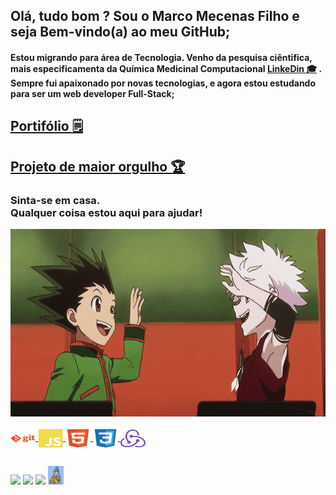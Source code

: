 ## Olá, tudo bom ? Sou o Marco Mecenas Filho e seja Bem-vindo(a) ao  meu GitHub;

#### Estou migrando para área de Tecnologia. Venho da  pesquisa ciêntifica,  mais especificamenta da Química Medicinal Computacional <a href="https://www.linkedin.com/in/marcomecenasfilho/" target="_blank">LinkeDin :mortar_board:</a> . Sempre fui apaixonado por novas tecnologias, e agora estou estudando para ser um web developer Full-Stack;
## <a href="https://marcomecenasfilho.herokuapp.com/" target="_blank">Portifólio 	:spiral_notepad:</a>
## <a href="https://github.com/MarcoMecenasFilho/receitasshowshow" target="_blank">Projeto de maior orgulho :trophy:</a>

### Sinta-se em casa.<br> Qualquer coisa estou aqui para ajudar!

<div>
  <a href="https://github.com/MarcoMecenasFilho">
  <img height="300" width="600" alt="hunter" src="hunter.gif">
</div>


  <div style="display: inline_block"><br>
    <img align="center" alt="marco-git" height="30" width="40" src="https://raw.githubusercontent.com/devicons/devicon/master/icons/git/git-plain-wordmark.svg">
  <img align="center" alt="marco-Js" height="30" width="40" src="https://raw.githubusercontent.com/devicons/devicon/master/icons/javascript/javascript-plain.svg">
  <img align="center" alt="marco-HTML" height="30" width="40" src="https://raw.githubusercontent.com/devicons/devicon/master/icons/html5/html5-original.svg">
  <img align="center" alt="marco-CSS" height="30" width="40" src="https://raw.githubusercontent.com/devicons/devicon/00f02ef57fb7601fd1ddcc2fe6fe670fef3ae3e4/icons/css3/css3-original.svg">
    <img align="center" alt="marco-redux" height="30" width="40" src="https://raw.githubusercontent.com/devicons/devicon/master/icons/redux/redux-original.svg">
</div>

  ##

<div> 
  <a href="https://www.instagram.com/marcomecenasfilho/" target="_blank"><img src="https://img.shields.io/badge/-Instagram-%23E4405F?style=for-the-badge&logo=instagram&logoColor=white" target="_blank"></a> 
  <a href = "mailto:marcomecenasfilho@gmail.com"><img src="https://img.shields.io/badge/-Gmail-%23333?style=for-the-badge&logo=gmail&logoColor=white" target="_blank"></a>
  <a href="https://www.linkedin.com/in/marcomecenasfilho/" target="_blank"><img src="https://img.shields.io/badge/-LinkedIn-%230077B5?style=for-the-badge&logo=linkedin&logoColor=white" target="_blank"></a> 
  <a href="instagram.com/goliramaionese/" target="_blank"><img src="friozinho.jpg" height="30" width="25" target="_blank"></a>   
</div>

